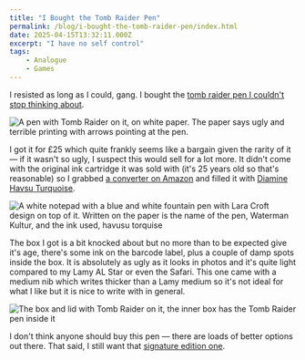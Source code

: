 ```yaml
---
title: "I Bought the Tomb Raider Pen"
permalink: /blog/i-bought-the-tomb-raider-pen/index.html
date: 2025-04-15T13:32:11.000Z
excerpt: "I have no self control"
tags:
    - Analogue
    - Games
---
```


I resisted as long as I could, gang. I bought the [tomb raider pen I couldn't stop thinking about](https://rknight.me/blog/i-am-obsessed-with-this-tomb-raider-pen/).

![A pen with Tomb Raider on it, on white paper. The paper says ugly and terrible printing with arrows pointing at the pen.](https://cdn.rknight.me/site/2025/tomb-raider-pen-close-up-ugly.jpg)

I got it for £25 which quite frankly seems like a bargain given the rarity of it — if it wasn't so ugly, I suspect this would sell for a lot more. It didn't come with the original ink cartridge it was sold with (it's 25 years old so that's reasonable) so I grabbed [a converter on Amazon](https://www.amazon.co.uk/dp/B000WKM50G) and filled it with [Diamine Havsu Turquoise](https://mountainofink.com/blog/diamine-havasu-turquoise).

![A white notepad with a blue and white fountain pen with Lara Croft design on top of it. Written on the paper is the name of the pen, Waterman Kultur, and the ink used, havusu torquise](https://cdn.rknight.me/site/2025/waterman-tomb-raider-test-page.jpg)

The box I got is a bit knocked about but no more than to be expected give it's age, there's some ink on the barcode label, plus a couple of damp spots inside the box. It is absolutely as ugly as it looks in photos and it's quite light compared to my Lamy AL Star or even the Safari. This one came with a medium nib which writes thicker than a Lamy medium so it's not ideal for what I like but it is nice to write with in general.

![The box and lid with Tomb Raider on it, the inner box has the Tomb Raider pen inside it](https://cdn.rknight.me/site/2025/tomb-raider-pen-and-box.jpg)

I don't think anyone should buy this pen — there are loads of better options out there. That said, I still want that [signature edition one](https://rknight.me/blog/i-am-obsessed-with-this-tomb-raider-pen/).
